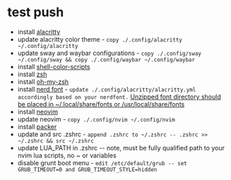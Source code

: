 # test push

* install [alacritty](https://github.com/alacritty/alacritty)
* update alacritty color theme - `copy ./.config/alacritty ~/.config/alacritty`
* update sway and waybar configurations - `copy ./.config/sway ~/.config/sway && copy ./.config/waybar ~/.config/waybar` 
* install [shell-color-scripts](https://gitlab.com/dwt1/shell-color-scripts)
* install [zsh](https://wiki.archlinux.org/title/zsh)
* install [oh-my-zsh](https://ohmyz.sh/)
* install [nerd font](https://www.nerdfonts.com/) - `update ./.config/alacritty/alacritty.yml accordingly based on your nerdfont.` [Unzipped font directory should be placed in ~/.local/share/fonts or /usr/local/share/fonts](https://wiki.archlinux.org/title/fonts)  
* install [neovim](https://wiki.archlinux.org/title/Neovim)
* update neovim - `copy ./.config/nvim ~/.config/nvim`
* install [packer](https://github.com/wbthomason/packer.nvim)
* update and src .zshrc - `append .zshrc to ~/.zshrc -- .zshrc >> ~/.zshrc && src ~/.zshrc`
* update LUA_PATH in .zshrc -- note, must be fully qualified path to your nvim lua scripts, no ~ or variables
* disable grunt boot menu - `edit /etc/default/grub -- set GRUB_TIMEOUT=0 and GRUB_TIMEOUT_STYLE=hidden`
